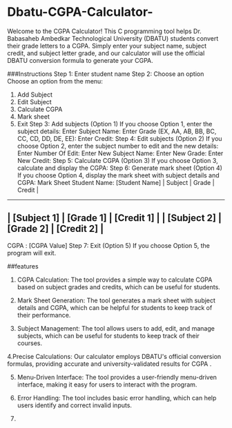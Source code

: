 # Dbatu-CGPA-Calculator-
Welcome to the CGPA Calculator!  This C programming tool helps Dr. Babasaheb Ambedkar Technological University (DBATU) students convert their grade letters to a CGPA. Simply enter your subject name, subject credit, and subject letter grade, and our calculator will use the official DBATU conversion formula to generate your CGPA.

###Instructions 
Step 1: Enter student name
Step 2: Choose an option
Choose an option from the menu:
1. Add Subject
2. Edit Subject
3. Calculate CGPA
4. Mark sheet
5. Exit
Step 3: Add subjects (Option 1)
If you choose Option 1, enter the subject details:
Enter Subject Name: 
Enter Grade (EX, AA, AB, BB, BC, CC, CD, DD, DE, EE): 
Enter Credit:
Step 4: Edit subjects (Option 2)
If you choose Option 2, enter the subject number to edit and the new details:
Enter Number Of Edit: 
Enter New Subject Name: 
Enter New Grade: 
Enter New Credit: 
Step 5: Calculate CGPA (Option 3)
If you choose Option 3, calculate and display the CGPA:
Step 6: Generate mark sheet (Option 4)
If you choose Option 4, display the mark sheet with subject details and CGPA:
Mark Sheet
Student Name: [Student Name]
| Subject | Grade | Credit |
-----------------------------------
| [Subject 1] | [Grade 1] | [Credit 1] |
| [Subject 2] | [Grade 2] | [Credit 2] |
-----------------------------------
CGPA : [CGPA Value]
Step 7: Exit (Option 5)
If you choose Option 5, the program will exit.

##features

1. CGPA Calculation: The tool provides a simple way to calculate CGPA based on subject grades and credits, which can be useful for students.

2. Mark Sheet Generation: The tool generates a mark sheet with subject details and CGPA, which can be helpful for students to keep track of their performance.

3. Subject Management: The tool allows users to add, edit, and manage subjects, which can be useful for students to keep track of their courses.

4.Precise Calculations: Our calculator employs DBATU's official conversion formulas, providing accurate and university-validated results for CGPA .

5. Menu-Driven Interface: The tool provides a user-friendly menu-driven interface, making it easy for users to interact with the program.

6. Error Handling: The tool  includes basic error handling, which can help users identify and correct invalid inputs.
7. 
